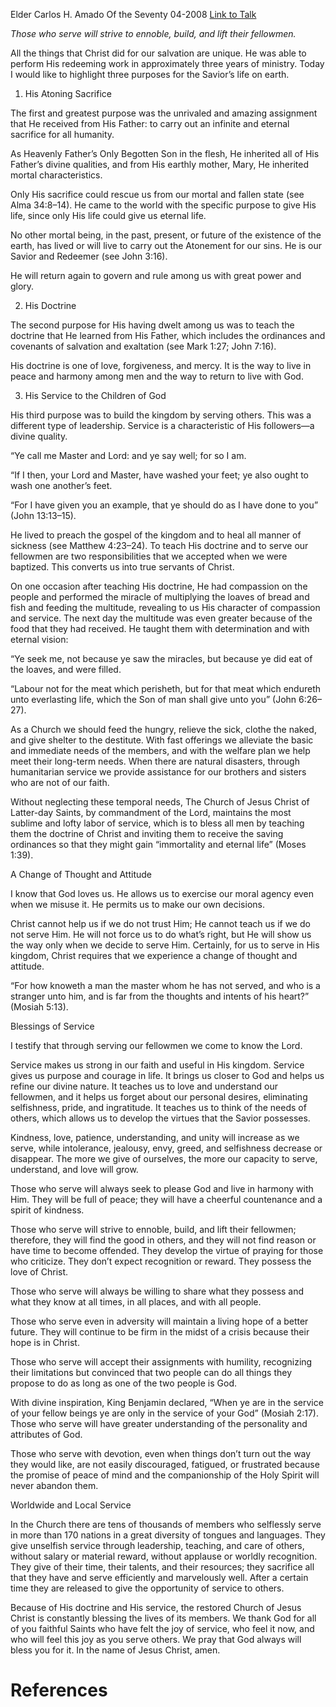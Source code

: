 Elder Carlos H. Amado
Of the Seventy
04-2008
[Link to Talk](https://www.churchofjesuschrist.org/study/general-conference/2008/04/service-a-divine-quality?lang=eng)

_Those who serve will strive to ennoble, build, and lift their fellowmen._

All the things that Christ did for our salvation are unique. He was able to perform His redeeming work in approximately three years of ministry. Today I would like to highlight three purposes for the Savior’s life on earth.





1. His Atoning Sacrifice



The first and greatest purpose was the unrivaled and amazing assignment that He received from His Father: to carry out an infinite and eternal sacrifice for all humanity.

As Heavenly Father’s Only Begotten Son in the flesh, He inherited all of His Father’s divine qualities, and from His earthly mother, Mary, He inherited mortal characteristics.

Only His sacrifice could rescue us from our mortal and fallen state (see Alma 34:8–14). He came to the world with the specific purpose to give His life, since only His life could give us eternal life.

No other mortal being, in the past, present, or future of the existence of the earth, has lived or will live to carry out the Atonement for our sins. He is our Savior and Redeemer (see John 3:16).

He will return again to govern and rule among us with great power and glory.







2. His Doctrine



The second purpose for His having dwelt among us was to teach the doctrine that He learned from His Father, which includes the ordinances and covenants of salvation and exaltation (see Mark 1:27; John 7:16).

His doctrine is one of love, forgiveness, and mercy. It is the way to live in peace and harmony among men and the way to return to live with God.







3. His Service to the Children of God



His third purpose was to build the kingdom by serving others. This was a different type of leadership. Service is a characteristic of His followers—a divine quality.

“Ye call me Master and Lord: and ye say well; for so I am.

“If I then, your Lord and Master, have washed your feet; ye also ought to wash one another’s feet.

“For I have given you an example, that ye should do as I have done to you” (John 13:13–15).

He lived to preach the gospel of the kingdom and to heal all manner of sickness (see Matthew 4:23–24). To teach His doctrine and to serve our fellowmen are two responsibilities that we accepted when we were baptized. This converts us into true servants of Christ.

On one occasion after teaching His doctrine, He had compassion on the people and performed the miracle of multiplying the loaves of bread and fish and feeding the multitude, revealing to us His character of compassion and service. The next day the multitude was even greater because of the food that they had received. He taught them with determination and with eternal vision:

“Ye seek me, not because ye saw the miracles, but because ye did eat of the loaves, and were filled.

“Labour not for the meat which perisheth, but for that meat which endureth unto everlasting life, which the Son of man shall give unto you” (John 6:26–27).

As a Church we should feed the hungry, relieve the sick, clothe the naked, and give shelter to the destitute. With fast offerings we alleviate the basic and immediate needs of the members, and with the welfare plan we help meet their long-term needs. When there are natural disasters, through humanitarian service we provide assistance for our brothers and sisters who are not of our faith.

Without neglecting these temporal needs, The Church of Jesus Christ of Latter-day Saints, by commandment of the Lord, maintains the most sublime and lofty labor of service, which is to bless all men by teaching them the doctrine of Christ and inviting them to receive the saving ordinances so that they might gain “immortality and eternal life” (Moses 1:39).







A Change of Thought and Attitude



I know that God loves us. He allows us to exercise our moral agency even when we misuse it. He permits us to make our own decisions.

Christ cannot help us if we do not trust Him; He cannot teach us if we do not serve Him. He will not force us to do what’s right, but He will show us the way only when we decide to serve Him. Certainly, for us to serve in His kingdom, Christ requires that we experience a change of thought and attitude.

“For how knoweth a man the master whom he has not served, and who is a stranger unto him, and is far from the thoughts and intents of his heart?” (Mosiah 5:13).







Blessings of Service



I testify that through serving our fellowmen we come to know the Lord.

Service makes us strong in our faith and useful in His kingdom. Service gives us purpose and courage in life. It brings us closer to God and helps us refine our divine nature. It teaches us to love and understand our fellowmen, and it helps us forget about our personal desires, eliminating selfishness, pride, and ingratitude. It teaches us to think of the needs of others, which allows us to develop the virtues that the Savior possesses.

Kindness, love, patience, understanding, and unity will increase as we serve, while intolerance, jealousy, envy, greed, and selfishness decrease or disappear. The more we give of ourselves, the more our capacity to serve, understand, and love will grow.

Those who serve will always seek to please God and live in harmony with Him. They will be full of peace; they will have a cheerful countenance and a spirit of kindness.

Those who serve will strive to ennoble, build, and lift their fellowmen; therefore, they will find the good in others, and they will not find reason or have time to become offended. They develop the virtue of praying for those who criticize. They don’t expect recognition or reward. They possess the love of Christ.

Those who serve will always be willing to share what they possess and what they know at all times, in all places, and with all people.

Those who serve even in adversity will maintain a living hope of a better future. They will continue to be firm in the midst of a crisis because their hope is in Christ.

Those who serve will accept their assignments with humility, recognizing their limitations but convinced that two people can do all things they propose to do as long as one of the two people is God.

With divine inspiration, King Benjamin declared, “When ye are in the service of your fellow beings ye are only in the service of your God” (Mosiah 2:17). Those who serve will have greater understanding of the personality and attributes of God.

Those who serve with devotion, even when things don’t turn out the way they would like, are not easily discouraged, fatigued, or frustrated because the promise of peace of mind and the companionship of the Holy Spirit will never abandon them.







Worldwide and Local Service



In the Church there are tens of thousands of members who selflessly serve in more than 170 nations in a great diversity of tongues and languages. They give unselfish service through leadership, teaching, and care of others, without salary or material reward, without applause or worldly recognition. They give of their time, their talents, and their resources; they sacrifice all that they have and serve efficiently and marvelously well. After a certain time they are released to give the opportunity of service to others.

Because of His doctrine and His service, the restored Church of Jesus Christ is constantly blessing the lives of its members. We thank God for all of you faithful Saints who have felt the joy of service, who feel it now, and who will feel this joy as you serve others. We pray that God always will bless you for it. In the name of Jesus Christ, amen.

# References
